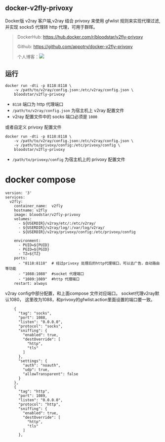 ## docker-v2fly-privoxy

Docker版 v2ray 客户端,v2ray 结合 privoxy 来使用 gfwlist 规则来实现代理过滤, 并实现 socks5 代理转 http 代理，可用于群晖。

> DockerHub: https://hub.docker.com/r/bloodstar/v2fly-privoxy
> 
> Github: https://github.com/appotry/docker-v2fly-privoxy
>
> 个人博客：<a title="My Blog Site" target="_blank" href="https://blog.17lai.site/"><img src="https://img.shields.io/badge/%E5%A4%9C%E6%B3%95%E4%B9%8B%E4%B9%A6%E5%8D%9A%E5%AE%A2%20(blog)-blog.17lai.site-orange" /></a>

## 运行
```shell
docker run -dti -p 8118:8118 \
    -v /path/to/v2ray/config.json:/etc/v2ray/config.json \ 
    bloodstar/v2fly-privoxy
```
- `8118` 端口为 http 代理端口
- `/path/to/v2ray/config.json` 为宿主机上 v2ray 配置文件
- v2ray 配置文件中的 socks 端口必须是 `1080`

或者自定义 privoxy 配置文件
```shell
docker run -dti -p 8118:8118 \
    -v /path/to/v2ray/config.json:/etc/v2ray/config.json \
    -v /path/to/privoxy/config:/etc/privoxy/config \ 
    bloodstar/v2fly-privoxy
```

- `/path/to/privoxy/config` 为宿主机上的 privoxy 配置文件

# docker compose
```
version: '3'
services:
  v2fly:
    container_name:  v2fly
    hostname: v2fly
    image: bloodstar/v2fly-privoxy
    volumes:
      - ${USERDIR}/v2ray/etc/:/etc/v2ray/
      - ${USERDIR}/v2ray/log/:/var/log/v2ray/
      - ${USERDIR}/v2ray/privoxy/config:/etc/privoxy/config

    environment:
      - PUID=${PUID}
      - PGID=${PGID}
      - TZ=${TZ}
    ports:
      - "8118:8118"  # 经过privoxy 处理后的http代理端口，可以去广告，自动路由等功能
      - "1088:1088"  #socket 代理端口
      - "1089:1089"  #http 代理端口
    restart: always
```

v2ray config中部分配置，和上面compose 文件对应端口。
socket代理v2ray默认1080， 这里改为1088，和privoxy的gfwlist.action里面设置的端口要一致。
```
    {
      "tag": "socks",
      "port": 1088,
      "listen": "0.0.0.0",
      "protocol": "socks",
      "sniffing": {
        "enabled": true,
        "destOverride": [
          "http",
          "tls"
        ]
      },
      "settings": {
        "auth": "noauth",
        "udp": true,
        "allowTransparent": false
      }
    },
    {
      "tag": "http",
      "port": 1089,
      "listen": "0.0.0.0",
      "protocol": "http",
      "sniffing": {
        "enabled": true,
        "destOverride": [
          "http",
          "tls"
        ]
      },
```
